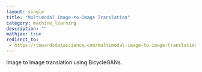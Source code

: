 ```yaml
---
layout: single
title: "Multimodal Image-to-Image Translation"
category: machine_learning
description: ""
mathjax: true
redirect_to:
 - https://towardsdatascience.com/multimodal-image-to-image-translation-c1ffaa5d5928
---
```


Image to Image translation using BicycleGANs.